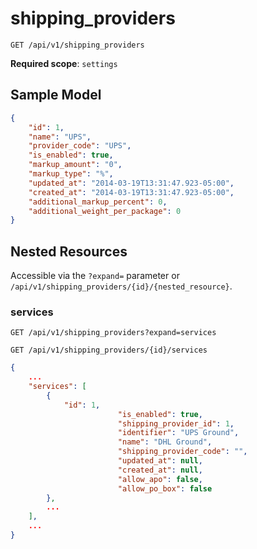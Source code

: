 shipping_providers
==================

```shell
GET /api/v1/shipping_providers
```

**Required scope**: `settings`

Sample Model
------------

```json
{
	"id": 1,
	"name": "UPS",
	"provider_code": "UPS",
	"is_enabled": true,
	"markup_amount": "0",
	"markup_type": "%",
	"updated_at": "2014-03-19T13:31:47.923-05:00",
	"created_at": "2014-03-19T13:31:47.923-05:00",
	"additional_markup_percent": 0,
	"additional_weight_per_package": 0
}
```

Nested Resources
----------------

Accessible via the `?expand=` parameter or `/api/v1/shipping_providers/{id}/{nested_resource}`.

### services

```shell
GET /api/v1/shipping_providers?expand=services
```

```shell
GET /api/v1/shipping_providers/{id}/services
```

```json
{
	...
	"services": [
		{
			"id": 1,
                        "is_enabled": true,
                        "shipping_provider_id": 1,
                        "identifier": "UPS Ground",
                        "name": "DHL Ground",
                        "shipping_provider_code": "",
                        "updated_at": null,
                        "created_at": null,
                        "allow_apo": false,
                        "allow_po_box": false
		},
		...
	],
	...
}
```